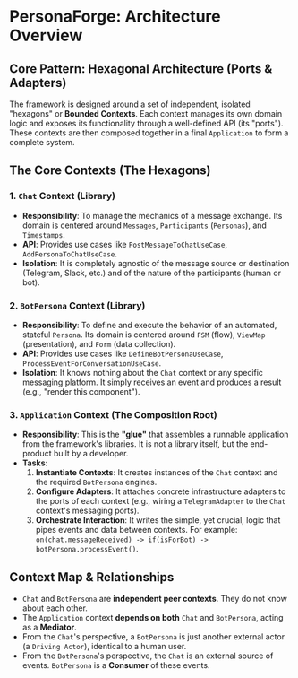 # PersonaForge: Architecture Overview

## Core Pattern: Hexagonal Architecture (Ports & Adapters)

The framework is designed around a set of independent, isolated "hexagons" or **Bounded Contexts**. Each context manages its own domain logic and exposes its functionality through a well-defined API (its "ports"). These contexts are then composed together in a final `Application` to form a complete system.

## The Core Contexts (The Hexagons)

### 1. `Chat` Context (Library)

- **Responsibility**: To manage the mechanics of a message exchange. Its domain is centered around `Messages`, `Participants` (`Personas`), and `Timestamps`.
- **API**: Provides use cases like `PostMessageToChatUseCase`, `AddPersonaToChatUseCase`.
- **Isolation**: It is completely agnostic of the message source or destination (Telegram, Slack, etc.) and of the nature of the participants (human or bot).

### 2. `BotPersona` Context (Library)

- **Responsibility**: To define and execute the behavior of an automated, stateful `Persona`. Its domain is centered around `FSM` (flow), `ViewMap` (presentation), and `Form` (data collection).
- **API**: Provides use cases like `DefineBotPersonaUseCase`, `ProcessEventForConversationUseCase`.
- **Isolation**: It knows nothing about the `Chat` context or any specific messaging platform. It simply receives an event and produces a result (e.g., "render this component").

### 3. `Application` Context (The Composition Root)

- **Responsibility**: This is the **"glue"** that assembles a runnable application from the framework's libraries. It is not a library itself, but the end-product built by a developer.
- **Tasks**:
    1.  **Instantiate Contexts**: It creates instances of the `Chat` context and the required `BotPersona` engines.
    2.  **Configure Adapters**: It attaches concrete infrastructure adapters to the ports of each context (e.g., wiring a `TelegramAdapter` to the `Chat` context's messaging ports).
    3.  **Orchestrate Interaction**: It writes the simple, yet crucial, logic that pipes events and data between contexts. For example: `on(chat.messageReceived) -> if(isForBot) -> botPersona.processEvent()`.

## Context Map & Relationships

- `Chat` and `BotPersona` are **independent peer contexts**. They do not know about each other.
- The `Application` context **depends on both** `Chat` and `BotPersona`, acting as a **Mediator**.
- From the `Chat`'s perspective, a `BotPersona` is just another external actor (a `Driving Actor`), identical to a human user.
- From the `BotPersona`'s perspective, the `Chat` is an external source of events. `BotPersona` is a **Consumer** of these events.
